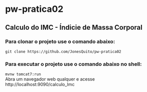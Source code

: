 # pw-pratica02
## Calculo do IMC - Índicie de Massa Corporal

### Para clonar o projeto use o comando abaixo:

`git clone https://github.com/JonesQuito/pw-pratica02`

### Para executar o projeto use o comando abaixo no shell:

`mvnw tomcat7:run`<br>
Abra um navegador web qualquer e acesse http://localhost:9090/calculo_Imc
